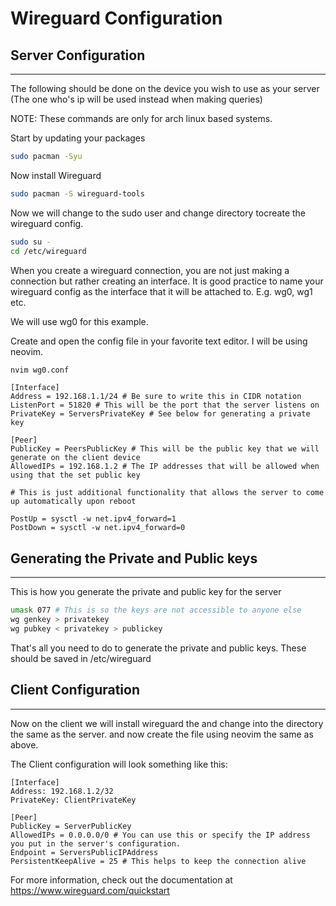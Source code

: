 # Wireguard Configuration


## Server Configuration

---

The following should be done on the device you wish to use as your server (The one who's ip will be used instead when making queries)


NOTE: These commands are only for arch linux based systems.


Start by updating your packages

```bash
sudo pacman -Syu
```

Now install Wireguard

```bash
sudo pacman -S wireguard-tools
```


Now we will change to the sudo user and change directory tocreate the wireguard config.

```bash
sudo su - 
cd /etc/wireguard
```

When you create a wireguard connection, you are not just making a connection but rather creating an interface. It is good practice to name your wireguard config as the interface that it will be attached to. E.g. wg0, wg1 etc.

We will use wg0 for this example.

Create and open the config file in your favorite text editor. I will be using neovim.

````bash
nvim wg0.conf
````

```
[Interface]
Address = 192.168.1.1/24 # Be sure to write this in CIDR notation
ListenPort = 51820 # This will be the port that the server listens on
PrivateKey = ServersPrivateKey # See below for generating a private key

[Peer]
PublicKey = PeersPublicKey # This will be the public key that we will generate on the client device
AllowedIPs = 192.168.1.2 # The IP addresses that will be allowed when using that the set public key

# This is just additional functionality that allows the server to come up automatically upon reboot

PostUp = sysctl -w net.ipv4_forward=1
PostDown = sysctl -w net.ipv4_forward=0
```

## Generating the Private and Public keys
---

This is how you generate the private and public key for the server

```bash
umask 077 # This is so the keys are not accessible to anyone else
wg genkey > privatekey
wg pubkey < privatekey > publickey
```
That's all you need to do to generate the private and public keys.
These should be saved in /etc/wireguard 

## Client Configuration
---

Now on the client we will install wireguard the and change into the directory the same as the server.
and now create the file using neovim the same as above.

The Client configuration will look something like this:

```
[Interface]
Address: 192.168.1.2/32
PrivateKey: ClientPrivateKey

[Peer]
PublicKey = ServerPublicKey
AllowedIPs = 0.0.0.0/0 # You can use this or specify the IP address you put in the server's configuration.
Endpoint = ServersPublicIPAddress
PersistentKeepAlive = 25 # This helps to keep the connection alive
```

For more information, check out the documentation at https://www.wireguard.com/quickstart
